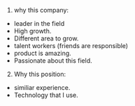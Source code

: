 1. why this company:

- leader in the field
- High growth.
- Different area to grow.
- talent workers (friends are responsible)
- product is amazing.
- Passionate about this field.

2. Why this position:

- similiar experience.
- Technology that I use.
